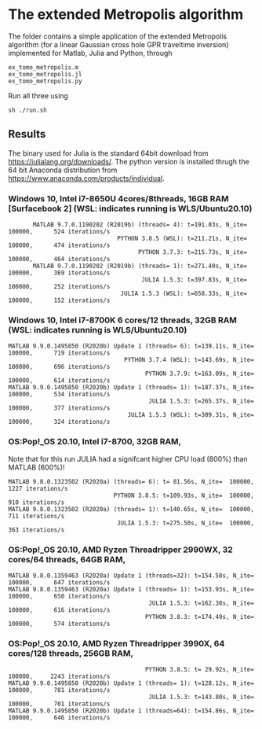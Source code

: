 # The extended Metropolis algorithm 

The folder contains a simple application of the extended Metropolis algorithm (for a linear Gaussian cross hole GPR traveltime inversion) implemented for Matlab, Julia and Python, through 
 
    ex_tomo_metropolis.m
    ex_tomo_metropolis.jl
    ex_tomo_metropolis.py
    
Run all three using  
    
    sh ./run.sh 

## Results

The binary used for Julia is the standard 64bit download from https://julialang.org/downloads/.
The python version is installed thrugh the 64 bit Anaconda distribution from https://www.anaconda.com/products/individual.


### Windows 10, Intel i7-8650U 4cores/8threads, 16GB RAM [Surfacebook 2] (WSL: indicates running is WLS/Ubuntu20.10)

           MATLAB 9.7.0.1190202 (R2019b) (threads= 4): t=191.03s, N_ite=  100000,      524 iterations/s
                                   PYTHON 3.8.5 (WSL): t=211.21s, N_ite=  100000,      474 iterations/s
                                         PYTHON 3.7.3: t=215.73s, N_ite=  100000,      464 iterations/s
           MATLAB 9.7.0.1190202 (R2019b) (threads= 1): t=271.40s, N_ite=  100000,      369 iterations/s
                                          JULIA 1.5.3: t=397.83s, N_ite=  100000,      252 iterations/s
                                    JULIA 1.5.3 (WSL): t=658.33s, N_ite=  100000,      152 iterations/s

### Windows 10, Intel i7-8700K 6 cores/12 threads, 32GB RAM (WSL: indicates running is WLS/Ubuntu20.10)

    MATLAB 9.9.0.1495850 (R2020b) Update 1 (threads= 6): t=139.11s, N_ite=  100000,      719 iterations/s
                                     PYTHON 3.7.4 (WSL): t=143.69s, N_ite=  100000,      696 iterations/s
                                           PYTHON 3.7.9: t=163.09s, N_ite=  100000,      614 iterations/s
    MATLAB 9.9.0.1495850 (R2020b) Update 1 (threads= 1): t=187.37s, N_ite=  100000,      534 iterations/s
                                            JULIA 1.5.3: t=265.37s, N_ite=  100000,      377 iterations/s
                                      JULIA 1.5.3 (WSL): t=309.31s, N_ite=  100000,      324 iterations/s

### OS:Pop\!_OS 20.10, Intel i7-8700, 32GB RAM, 

Note that for this run JULIA had a signifcant higher CPU load (800%) than MATLAB (600%)!

    MATLAB 9.8.0.1323502 (R2020a) (threads= 6): t= 81.56s, N_ite=  100000,     1227 iterations/s
                                  PYTHON 3.8.5: t=109.93s, N_ite=  100000,      910 iterations/s
    MATLAB 9.8.0.1323502 (R2020a) (threads= 1): t=140.65s, N_ite=  100000,      711 iterations/s
                                   JULIA 1.5.3: t=275.50s, N_ite=  100000,      363 iterations/s
              
### OS:Pop\!_OS 20.10, AMD Ryzen Threadripper 2990WX, 32 cores/64 threads, 64GB RAM, 

    MATLAB 9.8.0.1359463 (R2020a) Update 1 (threads=32): t=154.58s, N_ite=  100000,      647 iterations/s
    MATLAB 9.8.0.1359463 (R2020a) Update 1 (threads= 1): t=153.93s, N_ite=  100000,      650 iterations/s
                                            JULIA 1.5.3: t=162.38s, N_ite=  100000,      616 iterations/s
                                           PYTHON 3.8.3: t=174.49s, N_ite=  100000,      574 iterations/s

### OS:Pop\!_OS 20.10, AMD Ryzen Threadripper 3990X, 64 cores/128 threads, 256GB RAM, 
                     
                                           PYTHON 3.8.5: t= 29.92s, N_ite=  100000,     2243 iterations/s
    MATLAB 9.9.0.1495850 (R2020b) Update 1 (threads= 1): t=128.12s, N_ite=  100000,      781 iterations/s
                                            JULIA 1.5.3: t=143.80s, N_ite=  100000,      701 iterations/s
    MATLAB 9.9.0.1495850 (R2020b) Update 1 (threads=64): t=154.86s, N_ite=  100000,      646 iterations/s

